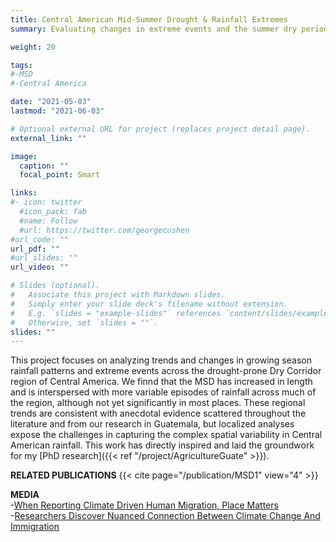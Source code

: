 ```yaml
---
title: Central American Mid-Summer Drought & Rainfall Extremes
summary: Evaluating changes in extreme events and the summer dry period across Central America with high resolution climate data 

weight: 20

tags:
#-MSD
#-Central America

date: "2021-05-03"
lastmod: "2021-06-03"

# Optional external URL for project (replaces project detail page).
external_link: ""

image:
  caption: ""
  focal_point: Smart

links:
#- icon: twitter
  #icon_pack: fab
  #name: Follow
  #url: https://twitter.com/georgecushen
#url_code: ""
url_pdf: ""
#url_slides: ""
url_video: ""

# Slides (optional).
#   Associate this project with Markdown slides.
#   Simply enter your slide deck's filename without extension.
#   E.g. `slides = "example-slides"` references `content/slides/example-slides.md`.
#   Otherwise, set `slides = ""`.
slides: ""
---
```


This project focuses on analyzing trends and changes in growing season rainfall patterns and extreme events across the drought-prone Dry Corridor region of Central America. We finnd that the MSD has increased in length and is interspersed with more variable episodes of rainfall across much of the region, although not yet significantly in most places. These regional trends are consistent with anecdotal evidence scattered throughout the literature and from our research in Guatemala, but localized analyses expose the challenges in capturing the complex spatial variability in Central American rainfall. This work has directly inspired and laid the groundwork for my [PhD research]({{< ref "/project/AgricultureGuate" >}}).

**RELATED PUBLICATIONS** 
{{< cite page="/publication/MSD1" view="4" >}}

**MEDIA** \
-[When Reporting Climate Driven Human Migration, Place Matters](https://news.arizona.edu/story/when-reporting-climatedriven-human-migration-place-matters) \
-[Researchers Discover Nuanced Connection Between Climate Change And Immigration](https://kjzz.org/content/1329766/researchers-discover-nuanced-connection-between-climate-change-and-immigration)